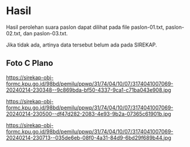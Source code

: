# Hasil

Hasil perolehan suara paslon dapat dilihat pada file paslon-01.txt, paslon-02.txt, dan paslon-03.txt.

Jika tidak ada, artinya data tersebut belum ada pada SIREKAP.

## Foto C Plano

https://sirekap-obj-formc.kpu.go.id/98bd/pemilu/ppwp/31/74/04/10/07/3174041007069-20240214-230348--9c869bda-bf50-4337-9ca1-c71ba043e908.jpg

https://sirekap-obj-formc.kpu.go.id/98bd/pemilu/ppwp/31/74/04/10/07/3174041007069-20240214-230500--df47d282-2083-4e93-9b2a-07365c61901b.jpg

https://sirekap-obj-formc.kpu.go.id/98bd/pemilu/ppwp/31/74/04/10/07/3174041007069-20240214-230713--035de6eb-08f0-4a31-84d9-6bd29f689b44.jpg
